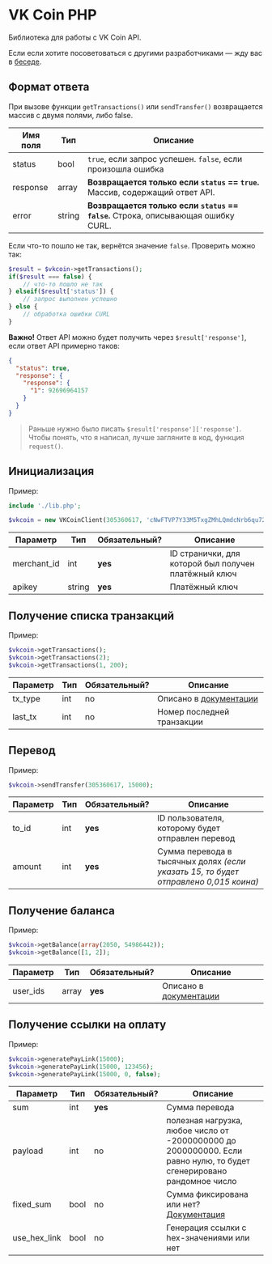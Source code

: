 # VK Coin PHP
Библиотека для работы с VK Coin API.

Если если хотите посоветоваться с другими разработчиками — жду вас в [беседе](https://vk.me/join/AJQ1dwNDYA/Cd7WMXvOhbzA8).

## Формат ответа
При вызове функции `getTransactions()` или `sendTransfer()` возвращается массив с двумя полями, либо false.

| Имя поля     | Тип    |  Описание                                                                          |
|--------------|--------|------------------------------------------------------------------------------------|
| status       | bool   | `true`, если запрос успешен. `false`, если произошла ошибка                        |
| response     | array  | **Возвращается только если `status` == `true`.** Массив, содержащий ответ API.     |
| error        | string | **Возвращается только если `status` == `false`.** Строка, описывающая ошибку CURL. |

Если что-то пошло не так, вернётся значение `false`. Проверить можно так:
```php
$result = $vkcoin->getTransactions();
if($result === false) {
	// что-то пошло не так
} elseif($result['status']) {
	// запрос выполнен успешно
} else {
	// обработка ошибки CURL
}
```

**Важно!** Ответ API можно будет получить через `$result['response']`, если ответ API примерно таков:
```json
{
  "status": true,
  "response": {
    "response": {
      "1": 92696964157
    }
  }
}
```

> Раньше нужно было писать `$result['response']['response']`. Чтобы понять, что я написал, лучше загляните в код, функция `request()`.


## Инициализация
Пример:
```php
include './lib.php';

$vkcoin = new VKCoinClient(305360617, 'cNwFTVP7Y33M5TxgZMhLQmdcNrb6qu72mNCTeRdX9PVEqbJPpe');
```

| Параметр     | Тип    | Обязательный?     | Описание                                             |
|--------------|--------|-------------------|------------------------------------------------------|
| merchant_id  | int    | **yes**           | ID странички, для которой был получен платёжный ключ |
| apikey       | string | **yes**           | Платёжный ключ                                       |

## Получение списка транзакций
Пример:
```php
$vkcoin->getTransactions();
$vkcoin->getTransactions(2);
$vkcoin->getTransactions(1, 200);
```

| Параметр     | Тип    | Обязательный? | Описание                                                                                      |
|--------------|--------|---------------|-----------------------------------------------------------------------------------------------|
| tx_type      | int    | no            | Описано в [документации](https://vk.com/@hs-marchant-api?anchor=poluchenie-spiska-tranzaktsy) |
| last_tx      | int    | no            | Номер последней транзакции                                                                    |

## Перевод
Пример:
```php
$vkcoin->sendTransfer(305360617, 15000);
```

| Параметр     | Тип    | Обязательный?     | Описание                                                                             |
|--------------|--------|-------------------|--------------------------------------------------------------------------------------|
| to_id        | int    | **yes**           | ID пользователя, которому будет отправлен перевод                                    |
| amount       | int    | **yes**           | Сумма перевода в тысячных долях _(если указать 15, то будет отправлено 0,015 коина)_ |

## Получение баланса
Пример:
```php
$vkcoin->getBalance(array(2050, 54986442));
$vkcoin->getBalance([1, 2]);
```

| Параметр     | Тип    | Обязательный? | Описание                                                                            |
|--------------|--------|---------------|-------------------------------------------------------------------------------------|
| user_ids     | array  | **yes**       | Описано в [документации](https://vk.com/@hs-marchant-api?anchor=poluchenie-balansa) |

## Получение ссылки на оплату
Пример:
```php
$vkcoin->generatePayLink(15000);
$vkcoin->generatePayLink(15000, 123456);
$vkcoin->generatePayLink(15000, 0, false);
```

| Параметр     | Тип    | Обязательный?   | Описание                                                                                                             |
|--------------|--------|-----------------|----------------------------------------------------------------------------------------------------------------------|
| sum          | int    | **yes**         | Сумма перевода                                                                                                       |
| payload      | int    | no              | полезная нагрузка, любое число от -2000000000 до 2000000000. Если равно нулю, то будет сгенерировано рандомное число |
| fixed_sum    | bool   | no              | Сумма фиксирована или нет? [Документация](https://vk.com/@hs-marchant-api?anchor=ssylka-na-oplatu)                   |
| use_hex_link | bool   | no              | Генерация ссылки с hex-значениями или нет                                                                            |